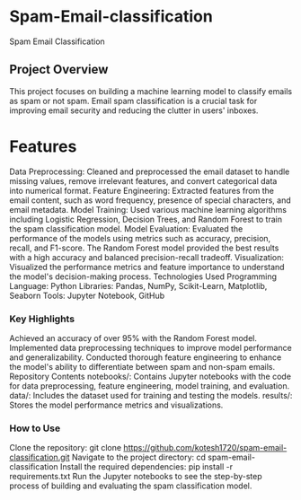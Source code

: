 # Spam-Email-classification
Spam Email Classification
## Project Overview
This project focuses on building a machine learning model to classify emails as spam or not spam. Email spam classification is a crucial task for improving email security and reducing the clutter in users' inboxes.

# Features
Data Preprocessing: Cleaned and preprocessed the email dataset to handle missing values, remove irrelevant features, and convert categorical data into numerical format.
Feature Engineering: Extracted features from the email content, such as word frequency, presence of special characters, and email metadata.
Model Training: Used various machine learning algorithms including Logistic Regression, Decision Trees, and Random Forest to train the spam classification model.
Model Evaluation: Evaluated the performance of the models using metrics such as accuracy, precision, recall, and F1-score. The Random Forest model provided the best results with a high accuracy and balanced precision-recall tradeoff.
Visualization: Visualized the performance metrics and feature importance to understand the model's decision-making process.
Technologies Used
Programming Language: Python
Libraries: Pandas, NumPy, Scikit-Learn, Matplotlib, Seaborn
Tools: Jupyter Notebook, GitHub
### Key Highlights
Achieved an accuracy of over 95% with the Random Forest model.
Implemented data preprocessing techniques to improve model performance and generalizability.
Conducted thorough feature engineering to enhance the model's ability to differentiate between spam and non-spam emails.
Repository Contents
notebooks/: Contains Jupyter notebooks with the code for data preprocessing, feature engineering, model training, and evaluation.
data/: Includes the dataset used for training and testing the models.
results/: Stores the model performance metrics and visualizations.
### How to Use
Clone the repository: git clone https://github.com/kotesh1720/spam-email-classification.git
Navigate to the project directory: cd spam-email-classification
Install the required dependencies: pip install -r requirements.txt
Run the Jupyter notebooks to see the step-by-step process of building and evaluating the spam classification model.
